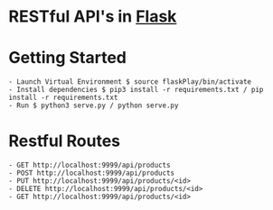 # RESTful API's in [Flask](http://flask.pocoo.org/docs/1.0/)

# Getting Started
    - Launch Virtual Environment $ source flaskPlay/bin/activate
    - Install dependencies $ pip3 install -r requirements.txt / pip install -r requirements.txt
    - Run $ python3 serve.py / python serve.py

# Restful Routes
    - GET http://localhost:9999/api/products
    - POST http://localhost:9999/api/products
    - PUT http://localhost:9999/api/products/<id>
    - DELETE http://localhost:9999/api/products/<id>
    - GET http://localhost:9999/api/products/<id>